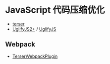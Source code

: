 # JavaScript 代码压缩优化

- [terser](https://github.com/terser/terser)
- [UglifyJS2+](https://github.com/mishoo/UglifyJS2) / [UglifyJS](https://github.com/mishoo/UglifyJS)


## Webpack

- [TerserWebpackPlugin](https://webpack.js.org/plugins/terser-webpack-plugin/)
